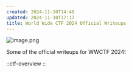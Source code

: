 ```yaml
---
created: 2024-11-30T14:48
updated: 2024-11-30T17:17
title: World Wide CTF 2024 Official Writeups
---
```


![image.png](https://res.cloudinary.com/kumonochisanaka/image/upload/v1732998256/2024/11/b5103a7810673e52dbad179c3ac460cd.png)

Some of the official writeups for WWCTF 2024!

::ctf-overview
::
